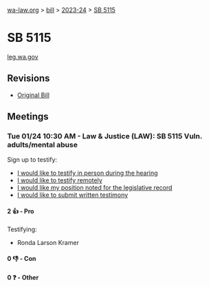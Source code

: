 [wa-law.org](/) > [bill](/bill/) > [2023-24](/bill/2023-24/) > [SB 5115](/bill/2023-24/sb/5115/)

# SB 5115
[leg.wa.gov](https://app.leg.wa.gov/billsummary?BillNumber=5115&Year=2023&Initiative=false)

## Revisions
* [Original Bill](1/)

## Meetings
### Tue 01/24 10:30 AM - Law & Justice (LAW): SB 5115 Vuln. adults/mental abuse
Sign up to testify:
* [I would like to testify in person during the hearing](https://app.leg.wa.gov/csi/Testifier/Add?chamber=House&mId=30449&aId=149403&caId=20543&tId=1)
* [I would like to testify remotely](https://app.leg.wa.gov/csi/Testifier/Add?chamber=House&mId=30449&aId=149403&caId=20543&tId=2)
* [I would like my position noted for the legislative record](https://app.leg.wa.gov/csi/Testifier/Add?chamber=House&mId=30449&aId=149403&caId=20543&tId=3)
* [I would like to submit written testimony](https://app.leg.wa.gov/csi/Testifier/Add?chamber=House&mId=30449&aId=149403&caId=20543&tId=4)

#### 2 👍 - Pro
Testifying:
* Ronda Larson Kramer

#### 0 👎 - Con

#### 0 ❓ - Other
